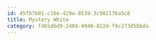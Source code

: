 ```yaml
---
id: 45fb7b01-c16e-429a-8539-3c902176a5c6
title: Mystery White
category: fd65d6d9-2404-4940-822d-f9c273d5bbda
---
```

